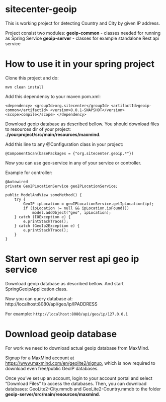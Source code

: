 # sitecenter-geoip
This is working project for detecting Country and City by given IP address.

Project consist two modules:
**geoip-common** - classes needed for running as Spring Service
**geoip-server** - classes for example standalone Rest api service

# How to use it in your spring project

Clone this project and do:

`mvn clean install`

Add this dependency to your maven pom.xml:

`<dependency>
<groupId>org.sitecenter</groupId>
<artifactId>geoip-common</artifactId>
<version>0.0.1-SNAPSHOT</version>
<scope>compile</scope>
</dependency>`

Download geoip database as described bellow. You should download files to resources dir of your project:
**./yourproject/src/main/resources/maxmind**.

Add this line to any @Configuration class in your project:

`@ComponentScan(basePackages = {"org.sitecenter.geoip.*"})`

Now you can use geo-service in any of your service or controller.

Example for controller:

```
@Autowired
private GeoIPLocationService geoIPLocationService;

public ModelAndView someMethod() {
    try {
        GeoIP ipLocation = geoIPLocationService.getIpLocation(ip);
        if (ipLocation != null && ipLocation.isFound()) 
            model.addObject("geo", ipLocation);
    } catch (IOException e) {
        e.printStackTrace();
    } catch (GeoIp2Exception e) {
        e.printStackTrace();
    }
}
```

# Start own server rest api geo ip service

Download geoip database as described bellow.
And start SpringGeoipApplication class. 

Now you can query database at: http://localhost:8080/api/geo/ip/IPADDRESS

For example:
`http://localhost:8080/api/geo/ip/127.0.0.1`

# Download geoip database

For work we need to download actual geoip database from MaxMind.

Signup for a MaxMind account at https://www.maxmind.com/en/geolite2/signup, which is now required to download even free/public GeoIP databases.

Once you’ve set up an account, login to your account portal and select “Download Files” to access the databases.
Then, you can download databases: GeoLite2-City.mmdb and GeoLite2-Country.mmdb to the folder **geoip-server/src/main/resources/maxmind**.
